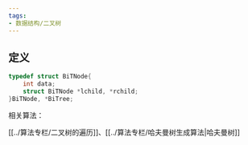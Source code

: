 ```yaml
---
tags: 
- 数据结构/二叉树
---
```


## 定义

```c
typedef struct BiTNode{  
    int data;  
    struct BiTNode *lchild, *rchild;  
}BiTNode, *BiTree;
```


相关算法：

[[../算法专栏/二叉树的遍历]]、[[../算法专栏/哈夫曼树生成算法|哈夫曼树]]